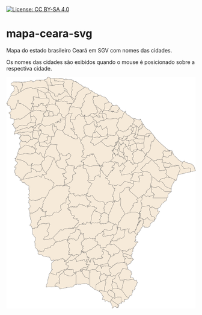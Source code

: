 [![License: CC BY-SA 4.0](https://img.shields.io/badge/License-CC%20BY--SA%204.0-lightgrey.svg)](http://creativecommons.org/licenses/by-sa/4.0/)


# mapa-ceara-svg
Mapa do estado brasileiro Ceará em SGV com nomes das cidades.

Os nomes das cidades são exibidos quando o mouse é posicionado sobre a respectiva cidade.

![Mapa do Ceará](ceara.svg)